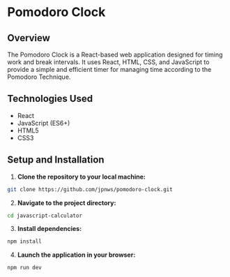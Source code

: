 # Pomodoro Clock

## Overview

The Pomodoro Clock is a React-based web application designed for timing work and
break intervals. It uses React, HTML, CSS, and JavaScript to provide a simple
and efficient timer for managing time according to the Pomodoro Technique.

## Technologies Used

- React
- JavaScript (ES6+)
- HTML5
- CSS3

## Setup and Installation

1. **Clone the repository to your local machine:**

```bash
git clone https://github.com/jpnws/pomodoro-clock.git
```

2. **Navigate to the project directory:**

```bash
cd javascript-calculator
```

3. **Install dependencies:**

```bash
npm install
```

4. **Launch the application in your browser:**

```bash
npm run dev
```

